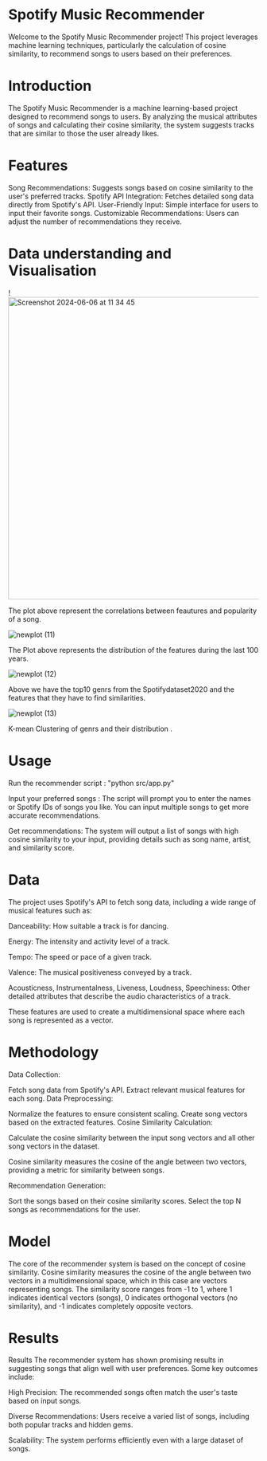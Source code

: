 # Spotify Music Recommender
Welcome to the Spotify Music Recommender project! This project leverages machine learning techniques, particularly the calculation of cosine similarity, to recommend songs to users based on their preferences.
# Introduction
The Spotify Music Recommender is a machine learning-based project designed to recommend songs to users. By analyzing the musical attributes of songs and calculating their cosine similarity, the system suggests tracks that are similar to those the user already likes.
# Features
Song Recommendations: Suggests songs based on cosine similarity to the user's preferred tracks.
Spotify API Integration: Fetches detailed song data directly from Spotify's API.
User-Friendly Input: Simple interface for users to input their favorite songs.
Customizable Recommendations: Users can adjust the number of recommendations they receive.

# Data understanding and Visualisation 

!<img width="607" alt="Screenshot 2024-06-06 at 11 34 45" src="https://github.com/Jonathanferreira999/Spotify-song-recomender/assets/166486887/8689d048-0f99-4dab-9797-8bab3773fb34">

The plot above represent the correlations between feautures and popularity of a song. 

![newplot (11)](https://github.com/Jonathanferreira999/Spotify-song-recomender/assets/166486887/6eb256c9-b452-4a0f-b624-f7ec48752ebf)

The Plot above represents the distribution of the features during the last 100 years.

![newplot (12)](https://github.com/Jonathanferreira999/Spotify-song-recomender/assets/166486887/81638198-e006-4879-b2d1-648244141873)



Above we have the top10 genrs from the Spotifydataset2020 and the features that they have to find similarities.

![newplot (13)](https://github.com/Jonathanferreira999/Spotify-song-recomender/assets/166486887/fff64be2-7ed2-4367-8abe-7c18e761dc46)

K-mean Clustering of genrs and their distribution .

# Usage
 Run the recommender script  : "python src/app.py" 

Input your preferred songs    : The script will prompt you to enter the names or Spotify IDs of songs you like. You can input multiple songs to get more accurate recommendations.

Get recommendations: The system will output a list of songs with high cosine similarity to your input, providing details such as song name, artist, and similarity score.
# Data 
The project uses Spotify's API to fetch song data, including a wide range of musical features such as:

Danceability: How suitable a track is for dancing.

Energy: The intensity and activity level of a track.

Tempo: The speed or pace of a given track.

Valence: The musical positiveness conveyed by a track.

Acousticness, Instrumentalness, Liveness, Loudness, Speechiness: Other detailed attributes that describe the audio characteristics of a track.

These features are used to create a multidimensional space where each song is represented as a vector.

# Methodology 

Data Collection:

Fetch song data from Spotify's API.
Extract relevant musical features for each song.
Data Preprocessing:

Normalize the features to ensure consistent scaling.
Create song vectors based on the extracted features.
Cosine Similarity Calculation:

Calculate the cosine similarity between the input song vectors and all other song vectors in the dataset.

Cosine similarity measures the cosine of the angle between two vectors, providing a metric for similarity between songs.


Recommendation Generation:

Sort the songs based on their cosine similarity scores.
Select the top N songs as recommendations for the user.

# Model 

The core of the recommender system is based on the concept of cosine similarity. Cosine similarity measures the cosine of the angle between two vectors in a multidimensional space, which in this case are vectors representing songs. The similarity score ranges from -1 to 1, where 1 indicates identical vectors (songs), 0 indicates orthogonal vectors (no similarity), and -1 indicates completely opposite vectors.

# Results 

Results
The recommender system has shown promising results in suggesting songs that align well with user preferences. Some key outcomes include:

High Precision: The recommended songs often match the user's taste based on input songs.

Diverse Recommendations: Users receive a varied list of songs, including both popular tracks and hidden gems.

Scalability: The system performs efficiently even with a large dataset of songs.



